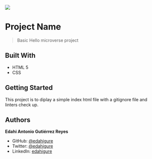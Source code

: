 ![](https://img.shields.io/badge/Microverse-blueviolet)

# Project Name

> Basic Hello microverse project


## Built With

- HTML 5 
- CSS

## Getting Started
This project is to diplay a simple index html file with a gitignore file and linters check up.

## Authors

**Edahi Antonio Gutiérrez Reyes**


- GitHub: [@edahigure](https://github.com/edahigure)
- Twitter: [@edahigure](https://twitter.com/edahigure)
- LinkedIn: [edahigure](https://linkedin.com/in/edahigure)





